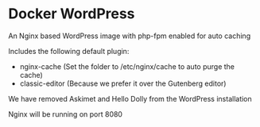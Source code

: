 # Docker WordPress

An Nginx based WordPress image with php-fpm enabled for auto caching

Includes the following default plugin:
- nginx-cache (Set the folder to /etc/nginx/cache to auto purge the cache)
- classic-editor (Because we prefer it over the Gutenberg editor)

We have removed Askimet and Hello Dolly from the WordPress installation

Nginx will be running on port 8080